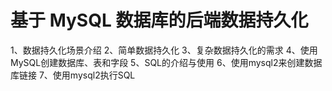 # 基于 MySQL 数据库的后端数据持久化

1、数据持久化场景介绍
2、简单数据持久化
3、复杂数据持久化的需求
4、使用MySQL创建数据库、表和字段
5、SQL的介绍与使用
6、使用mysql2来创建数据库链接
7、使用mysql2执行SQL



